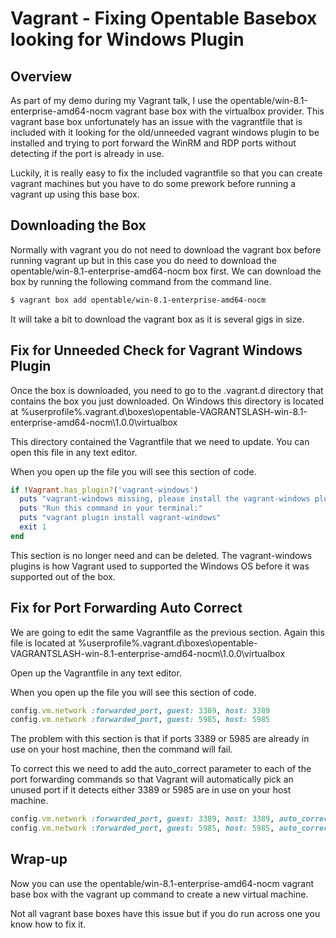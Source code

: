 # Vagrant - Fixing Opentable Basebox looking for Windows Plugin

## Overview

As part of my demo during my Vagrant talk, I use the opentable/win-8.1-enterprise-amd64-nocm vagrant base box with the virtualbox provider. This vagrant base box unfortunately has an issue with the vagrantfile that is included with it looking for the old/unneeded vagrant windows plugin to be installed and trying to port forward the WinRM and RDP ports without detecting if the port is already in use.

Luckily, it is really easy to fix the included vagrantfile so that you can create vagrant machines but you have to do some prework before running a vagrant up using this base box.

## Downloading the Box

Normally with vagrant you do not need to download the vagrant box before running vagrant up but in this case you do need to download the opentable/win-8.1-enterprise-amd64-nocm box first. We can download the box by running the following command from the command line.

```sh
$ vagrant box add opentable/win-8.1-enterprise-amd64-nocm
```

It will take a bit to download the vagrant box as it is several gigs in size.

## Fix for Unneeded Check for Vagrant Windows Plugin

Once the box is downloaded, you need to go to the .vagrant.d directory that contains the box you just downloaded. On Windows this directory is located at %userprofile%.vagrant.d\boxes\opentable-VAGRANTSLASH-win-8.1-enterprise-amd64-nocm\1.0.0\virtualbox

This directory contained the Vagrantfile that we need to update. You can open this file in any text editor.

When you open up the file you will see this section of code.

```ruby
if !Vagrant.has_plugin?('vagrant-windows')
  puts "vagrant-windows missing, please install the vagrant-windows plugin!"
  puts "Run this command in your terminal:"
  puts "vagrant plugin install vagrant-windows"
  exit 1
end
```

This section is no longer need and can be deleted. The vagrant-windows plugins is how Vagrant used to supported the Windows OS before it was supported out of the box.

## Fix for Port Forwarding Auto Correct

We are going to edit the same Vagrantfile as the previous section. Again this file is located at %userprofile%.vagrant.d\boxes\opentable-VAGRANTSLASH-win-8.1-enterprise-amd64-nocm\1.0.0\virtualbox

Open up the Vagrantfile in any text editor.

When you open up the file you will see this section of code.

```ruby
config.vm.network :forwarded_port, guest: 3389, host: 3389
config.vm.network :forwarded_port, guest: 5985, host: 5985
```

The problem with this section is that if ports 3389 or 5985 are already in use on your host machine, then the command will fail.

To correct this we need to add the auto_correct parameter to each of the port forwarding commands so that Vagrant will automatically pick an unused port if it detects either 3389 or 5985 are in use on your host machine.

```ruby
config.vm.network :forwarded_port, guest: 3389, host: 3389, auto_correct: true
config.vm.network :forwarded_port, guest: 5985, host: 5985, auto_correct: true
```

## Wrap-up

Now you can use the opentable/win-8.1-enterprise-amd64-nocm vagrant base box with the vagrant up command to create a new virtual machine.

Not all vagrant base boxes have this issue but if you do run across one you know how to fix it.

